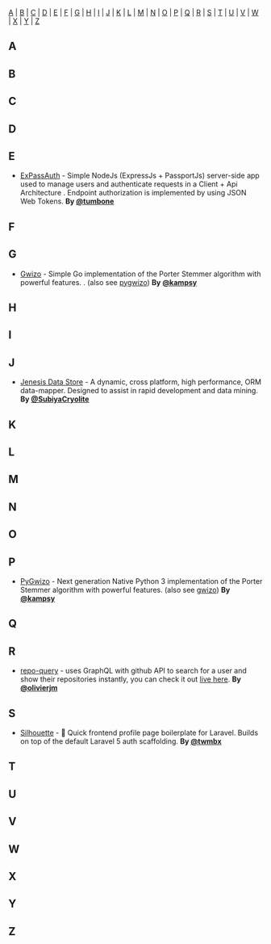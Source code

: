 [A](#A) | [B](#B) | [C](#C) | [D](#D) | [E](#E) | [F](#F) | [G](#G) | [H](#H) | [I](#I) | [J](#J) | [K](#K) | [L](#L) | [M](#M) | [N](#N) | [O](#O) | [P](#P) | [Q](#Q) | [R](#R) | [S](#S) | [T](#T) | [U](#U) | [V](#V) | [W](#W) | [X](#X) | [Y](#Y) | [Z](#Z)


## <a name="A"> </a>A
## <a name="B"> </a>B
## <a name="C"> </a>C
## <a name="D"> </a>D
## <a name="E"> </a>E
* [ExPassAuth](https://github.com/tumbone/ExPassAuth) - Simple NodeJs (ExpressJs + PassportJs) server-side app used to manage users and authenticate requests in a Client + Api Architecture . Endpoint authorization is implemented by using JSON Web Tokens. **By [@tumbone](https://twitter.com/tumbone)**
## <a name="F"> </a>F
## <a name="G"> </a>G

* [Gwizo](https://github.com/kampsy/gwizo) - Simple Go implementation of the Porter Stemmer algorithm with powerful features.
. (also see [pygwizo](#P)) **By [@kampsy](https://twitter.com/kampsy)**

## <a name="H"> </a>H
## <a name="I"> </a>I
## <a name="J"> </a>J

* [Jenesis Data Store](https://github.com/SubiyaCryolite/Jenesis-Data-Store) - A dynamic, cross platform, high performance, ORM data-mapper. Designed to assist in rapid development and data mining. **By [@SubiyaCryolite](https://twitter.com/SubiyaCryolite)**

## <a name="K"> </a>K
## <a name="L"> </a>L
## <a name="M"> </a>M
## <a name="N"> </a>N
## <a name="O"> </a>O
## <a name="P"> </a>P

* [PyGwizo](https://github.com/kampsy/pygwizo) - Next generation Native Python 3 implementation of the Porter Stemmer algorithm with powerful features. (also see [gwizo](#G)) **By [@kampsy](https://twitter.com/kampsy)**

## <a name="Q"> </a>Q
## <a name="R"> </a>R

* [repo-query](https://github.com/OlivierJM/react-github-api) - uses GraphQL with github API to search for a user and show their repositories instantly, you can check it out [live here](https://repo-query.netlify.com/). **By [@olivierjm](https://twitter.com/olivierjmm)**

## <a name="S"> </a>S

* [Silhouette](https://github.com/twmbx/silhouette) - :bust_in_silhouette: Quick frontend profile page boilerplate for Laravel. Builds on top of the default Laravel 5 auth scaffolding. **By [@twmbx](https://twitter.com/twmbx)**

## <a name="T"> </a>T
## <a name="U"> </a>U
## <a name="V"> </a>V
## <a name="W"> </a>W
## <a name="X"> </a>X
## <a name="Y"> </a>Y
## <a name="Z"> </a>Z

